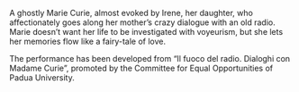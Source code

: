 A ghostly Marie Curie, almost evoked by Irene, her daughter, who affectionately 
goes along her mother’s crazy dialogue with an old radio.
Marie doesn’t want her life to be investigated with voyeurism, but she lets 
her memories flow like a fairy-tale of love.

The performance has been developed from “Il fuoco del radio. Dialoghi 
con Madame Curie”, promoted by the Committee for Equal Opportunities of 
Padua University.